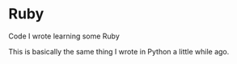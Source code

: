 # Ruby
Code I wrote learning some Ruby

This is basically the same thing I wrote in Python a little while ago.
